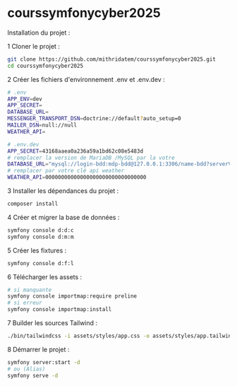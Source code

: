 # courssymfonycyber2025

Installation du projet :

1 Cloner le projet :
```bash
git clone https://github.com/mithridatem/courssymfonycyber2025.git
cd courssymfonycyber2025
```

2 Créer les fichiers d'environnement .env et .env.dev :
```sh
# .env
APP_ENV=dev
APP_SECRET=
DATABASE_URL=
MESSENGER_TRANSPORT_DSN=doctrine://default?auto_setup=0
MAILER_DSN=null://null
WEATHER_API=
```
```sh
# .env.dev
APP_SECRET=43168aaea0a236a59a1bd62c08e5483d
# remplacer la version de MariaDB /MySQL par la votre
DATABASE_URL="mysql://login-bdd:mdp-bdd@127.0.0.1:3306/name-bdd?serverVersion=10.4.32-MariaDB&charset=utf8mb4"
# remplacer par votre clé api weather
WEATHER_API=00000000000000000000000000000000
```

3 Installer les dépendances du projet :
```sh
composer install
```

4 Créer et migrer la base de données :
```sh
symfony console d:d:c
symfony console d:m:m
```

5 Créer les fixtures :
```sh
symfony console d:f:l
```

6 Télécharger les assets :
```sh
# si manquante
symfony console importmap:require preline
# si erreur
symfony console importmap:install
```

7 Builder les sources Tailwind :
```sh
./bin/tailwindcss -i assets/styles/app.css -o assets/styles/app.tailwind.css –W
```

8 Démarrer le projet :
```sh
symfony server:start -d
# ou (Alias)
symfony serve -d
```

